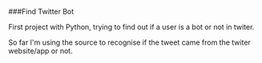 ###Find Twitter Bot

First project with Python, trying to find out if a user is a bot or not in twiter. 

So far I'm using the source to recognise if the tweet came from the twiter website/app or not.